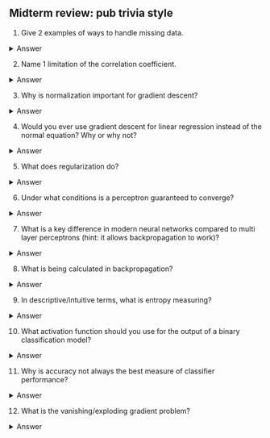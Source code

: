 ## Midterm review: pub trivia style

1. Give 2 examples of ways to handle missing data.

<details>
<summary>Answer</summary>
Imputing (with mean, nearest neighbour, constant value, etc), dropping the feature entirely, dropping the record from training (not testing!)

</details>

2. Name 1 limitation of the correlation coefficient.

<details>
<summary>Answer</summary>
Possible options include: only describes linear relationships, can only be used with numeric variables, can be heavily influenced by outliers
</details>

3. Why is normalization important for gradient descent?

<details>
<summary>Answer</summary>
Weight change is a small step in the gradient direction, so all gradients should be more or less the same scale (otherwise some weights have no change while others have big jumps).
</details>

4. Would you ever use gradient descent for linear regression instead of the normal equation? Why or why not?

<details>
<summary>Answer</summary>
Yes, because the normal equation requires an expensive and sometimes numerically unstable matrix inversion.
</details>

5. What does regularization do?

<details>
<summary>Answer</summary>
Helps to prevent overfitting by imposing an additional limitation on the weights.
</details>

6. Under what conditions is a perceptron guaranteed to converge?

<details>
<summary>Answer</summary>
When the data are linearly separable.
</details>

7. What is a key difference in modern neural networks compared to multi layer perceptrons (hint: it allows backpropagation to work)?

<details>
<summary>Answer</summary>
Differentiable activation functions (sigmoid, tanh, ReLU, etc) instead of the step function.
</details>

8. What is being calculated in backpropagation?

<details>
<summary>Answer</summary>
The gradient of the loss with respect to the weights and biases of each layer.
</details>

9. In descriptive/intuitive terms, what is entropy measuring?

<details>
<summary>Answer</summary>
Something like the expected amount of "surprise" of a distribution, average level of uncertainty or average amount of information.
</details>

10.  What activation function should you use for the output of a binary classification model?

<details>
<summary>Answer</summary>
Sigmoid
</details>

11. Why is accuracy not always the best measure of classifier performance?

<details>
<summary>Answer</summary>
It can be misleading with imbalanced classes.
</details>

12.  What is the vanishing/exploding gradient problem?

<details>
<summary>Answer</summary>
As the same terms are being multiplied repeatedly, they can get very large or very small if not carefully initialized.
</details>

